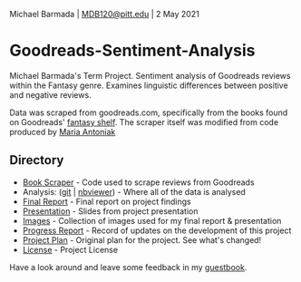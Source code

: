 Michael Barmada | MDB120@pitt.edu | 2 May 2021

# Goodreads-Sentiment-Analysis
Michael Barmada's Term Project. Sentiment analysis of Goodreads reviews within the Fantasy genre. Examines linguistic differences between positive and negative reviews.

Data was scraped from goodreads.com, specifically from the books found on Goodreads' [fantasy shelf](https://www.goodreads.com/shelf/show/fantasy). The scraper itself was modified from code produced by [Maria Antoniak](https://github.com/maria-antoniak/goodreads-scraper.git)

## Directory
* [Book Scraper](https://github.com/Data-Science-for-Linguists-2021/Goodreads-Sentiment-Analysis/blob/main/book_scraper.py) - Code used to scrape reviews from Goodreads
* Analysis: ([git](https://github.com/Data-Science-for-Linguists-2021/Goodreads-Sentiment-Analysis/blob/main/analysis.ipynb) | [nbviewer](https://nbviewer.jupyter.org/github/Data-Science-for-Linguists-2021/Goodreads-Sentiment-Analysis/blob/main/analysis.ipynb)) - Where all of the data is analysed
* [Final Report](https://github.com/Data-Science-for-Linguists-2021/Goodreads-Sentiment-Analysis/blob/main/FinalReport.md) - Final report on project findings
* [Presentation](https://github.com/Data-Science-for-Linguists-2021/Goodreads-Sentiment-Analysis/blob/main/presentation.pdf) - Slides from project presentation
* [Images](https://github.com/Data-Science-for-Linguists-2021/Goodreads-Sentiment-Analysis/tree/main/images) - Collection of images used for my final report & presentation
* [Progress Report](https://github.com/Data-Science-for-Linguists-2021/Goodreads-Sentiment-Analysis/blob/main/progress_report.md) - Record of updates on the development of this project
* [Project Plan](https://github.com/Data-Science-for-Linguists-2021/Goodreads-Sentiment-Analysis/blob/main/project_plan.md) - Original plan for the project. See what's changed!
* [License](https://github.com/Data-Science-for-Linguists-2021/Goodreads-Sentiment-Analysis/blob/main/LICENSE.md) - Project License

Have a look around and leave some feedback in my [guestbook](https://github.com/Data-Science-for-Linguists-2021/Class-Lounge/blob/main/guestbooks/guestbook_michael.md).
